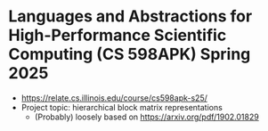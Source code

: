 # Languages and Abstractions for High-Performance Scientific Computing (CS 598APK) Spring 2025
- https://relate.cs.illinois.edu/course/cs598apk-s25/
- Project topic: hierarchical block matrix representations
    - (Probably) loosely based on https://arxiv.org/pdf/1902.01829
